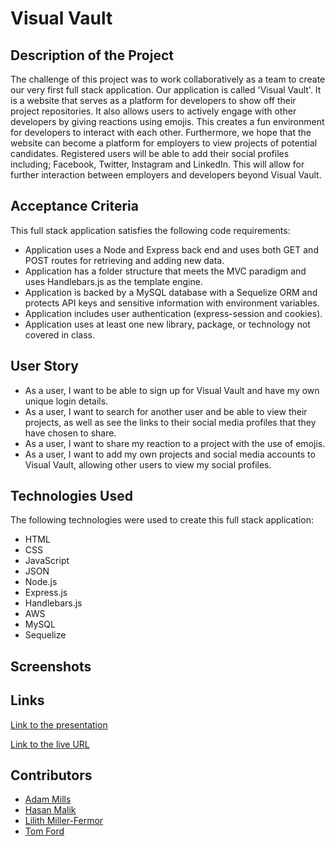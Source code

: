# Visual Vault

## Description of the Project

The challenge of this project was to work collaboratively as a team to create our very first full stack application. Our application is called 'Visual Vault'. It is a website that serves as a platform for developers to show off their project repositories. It also allows users to actively engage with other developers by giving reactions using emojis. This creates a fun environment for developers to interact with each other. Furthermore, we hope that the website can become a platform for employers to view projects of potential candidates. Registered users will be able to add their social profiles including; Facebook, Twitter, Instagram and LinkedIn. This will allow for further interaction between employers and developers beyond Visual Vault. 

## Acceptance Criteria

This full stack application satisfies the following code requirements:

- Application uses a Node and Express back end and uses both GET and POST routes for retrieving and adding new data.
- Application has a folder structure that meets the MVC paradigm and uses Handlebars.js as the template engine.
- Application is backed by a MySQL database with a Sequelize ORM and protects API keys and sensitive information with environment variables.
- Application includes user authentication (express-session and cookies).
- Application uses at least one new library, package, or technology not covered in class.

## User Story

- As a user, I want to be able to sign up for Visual Vault and have my own unique login details.
- As a user, I want to search for another user and be able to view their projects, as well as see the links to their social media profiles that they have chosen to share.
- As a user, I want to share my reaction to a project with the use of emojis.
- As a user, I want to add my own projects and social media accounts to Visual Vault, allowing other users to view my social profiles.

## Technologies Used

The following technologies were used to create this full stack application:

- HTML
- CSS
- JavaScript
- JSON
- Node.js
- Express.js
- Handlebars.js
- AWS
- MySQL
- Sequelize

## Screenshots

## Links

[Link to the presentation](https://docs.google.com/presentation/d/137KGkDYiT3ypigCooTHNhyD9G1OZua1PPYlVY8oX69Y/edit?usp=sharing)

[Link to the live URL]()

## Contributors

- [Adam Mills](https://github.com/AMillsy)
- [Hasan Malik](https://github.com/Hasan0412)
- [Lilith Miller-Fermor](https://github.com/poisoned-eden)
- [Tom Ford](https://github.com/BondT1)



